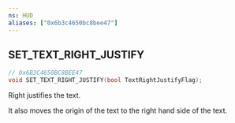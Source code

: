 ```yaml
---
ns: HUD
aliases: ["0x6b3c4650bc8bee47"]
---
```

## SET_TEXT_RIGHT_JUSTIFY

```c
// 0x6B3C4650BC8BEE47
void SET_TEXT_RIGHT_JUSTIFY(bool TextRightJustifyFlag);
```

Right justifies the text.

It also moves the origin of the text to the right hand side of the text.


